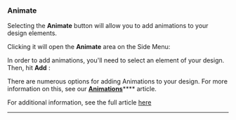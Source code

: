 ### Animate

Selecting the **Animate** button will allow you to add animations to your design elements.



Clicking it will open the **Animate** area on the Side Menu:



In order to add animations, you'll need to select an element of your design. Then, hit **Add** :



There are numerous options for adding Animations to your design. For more information on this, see our [**Animations**](https://support.optisigns.com/hc/en-us/articles/42305104960147-Animation)**** article.

For additional information, see the full article [here](https://support.optisigns.com/hc/en-us/articles/42087942047379)

---
